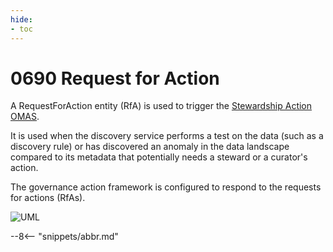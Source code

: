 ```yaml
---
hide:
- toc
---
```


<!-- SPDX-License-Identifier: CC-BY-4.0 -->
<!-- Copyright Contributors to the ODPi Egeria project. -->

# 0690 Request for Action

A RequestForAction entity (RfA) is used to trigger the
[Stewardship Action OMAS](./services/omas/stewardship-action).

It is used when the discovery service performs a test on the
data (such as a discovery rule) or has discovered an anomaly in
the data landscape compared to its metadata that potentially needs
a steward or a curator's action.

The governance action framework is configured to
respond to the requests for actions (RfAs).

![UML](0690-Request-for-Action.svg)

--8<-- "snippets/abbr.md"